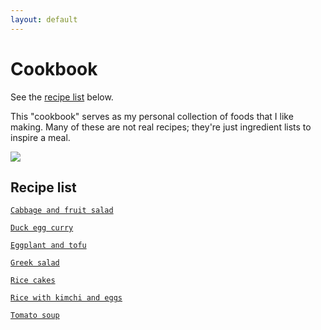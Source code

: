 ```yaml
---
layout: default
---
```

# Cookbook

See the [recipe list](#recipe-list) below.

This "cookbook" serves as my personal collection of foods that I like making. Many of these are not real recipes; they're just ingredient lists to inspire a meal.

![](https://cdn140.picsart.com/302729068096211.png)

## Recipe list
[`Cabbage and fruit salad`](recipes/Cabbage_and_fruit_salad)

[`Duck egg curry`](recipes/Duck_egg_curry)

[`Eggplant and tofu`](recipes/Eggplant_and_tofu)

[`Greek salad`](recipes/Greek_salad)

[`Rice cakes`](recipes/Rice_cakes)

[`Rice with kimchi and eggs`](recipes/Rice_with_kimchi_and_eggs)

[`Tomato soup`](recipes/Tomato_soup)
